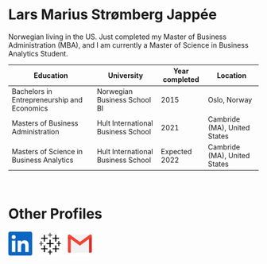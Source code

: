 # Lars Marius Strømberg Jappée
<p> Norwegian living in the US. Just completed my Master of Business Administration (MBA), and I am currently a Master of Science in Business Analytics Student.
    
    
| Education     | University                  | Year completed                 |  Location                     |
| ------------- |-----------------------------| ----------------------------| ------------------------------|
| Bachelors in Entrepreneurship and Economics | Norwegian Business School BI| 2015|    Oslo, Norway           |
| Masters of Business Administration | Hult International Business School | 2021 |    Cambride (MA), United States |
| Masters of Science in Business Analytics | Hult International Business School | Expected 2022 |    Cambride (MA), United States   |

<br>

# Other Profiles
  [<img  src="linkedin-icon.svg"  width="48"  height="48"  style="background-color:white;">][linkedin]
  &nbsp;
  [<img  src="Tableau.png" width="48" height="48"   style="background-color:white;">][tableau]
  &nbsp;
  [<img  src="gmail.png" width="48" height="48"   style="background-color:white;">][gmail]

[tableau]:  https://public.tableau.com/app/profile/lars.marius.jappee#!/
[linkedin]:   https://www.linkedin.com/in/jappee    
[gmail]:    mailto:strojap@gmail.com
